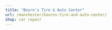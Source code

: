 ```yaml
---
title: "Bourn's Tire & Auto Center"
url: /manchester/bourns-tire-and-auto-center/
shop: car repair
---
```

